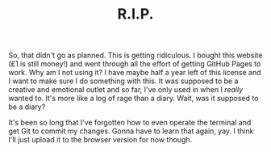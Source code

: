 ﻿---
layout: post
title: "R.I.P."
permalink: /20-09-08-rip/
post.time: 20:19
---

So, that didn't go as planned. This is getting ridiculous. I bought this website (£1 is still money!) and went through all the effort of getting GitHub Pages to work. Why am I not using it? I have maybe half a year left of this license and I want to make sure I do something with this. It was supposed to be a creative and emotional outlet and so far, I've only used in when I *really* wanted to. It's more like a log of rage than a diary. Wait, was it supposed to be a diary?

It's been so long that I've forgotten how to even operate the terminal and get Git to commit my changes. Gonna have to learn that again, yay. I think I'll just upload it to the browser version for now though.
